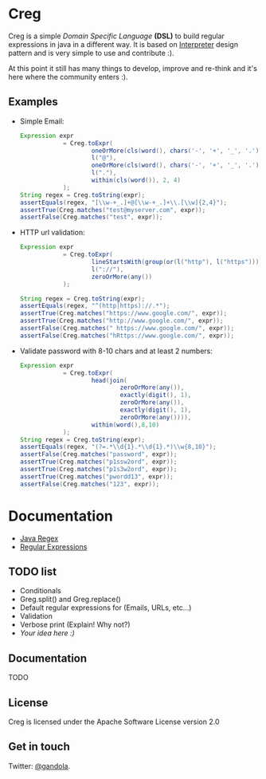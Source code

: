 Creg
======

Creg is a simple *Domain Specific Language* **(DSL)** to build regular expressions in java in a different way. It is based on [Interpreter](http://en.wikipedia.org/wiki/Interpreter_pattern) design pattern and is very simple to use and contribute :).

At this point it still has many things to develop, improve and re-think and it's here where the community enters :).  

## Examples

* Simple Email:

    ```java
    Expression expr
                = Creg.toExpr(
                        oneOrMore(cls(word(), chars('-', '+', '_', '.'))),
                        l("@"),
                        oneOrMore(cls(word(), chars('-', '+', '_', '.'))),
                        l("."),
                        within(cls(word()), 2, 4)
                );
    String regex = Creg.toString(expr);
    assertEquals(regex, "[\\w-+_.]+@[\\w-+_.]+\\.[\\w]{2,4}");
    assertTrue(Creg.matches("test@myserver.com", expr));
    assertFalse(Creg.matches("test", expr));
    ```

* HTTP url validation:

    ```java
    Expression expr
                = Creg.toExpr(
                        lineStartsWith(group(or(l("http"), l("https")))),
                        l("://"),
                        zeroOrMore(any())
                );

    String regex = Creg.toString(expr);
    assertEquals(regex, "^(http|https)://.*");
    assertTrue(Creg.matches("https://www.google.com/", expr));
    assertTrue(Creg.matches("http://www.google.com/", expr));
    assertFalse(Creg.matches(" https://www.google.com/", expr));
    assertFalse(Creg.matches("hRttps://www.google.com/", expr));
    ```
* Validate password with 8-10 chars and at least 2 numbers:

    ```java
    Expression expr
                = Creg.toExpr(
                        head(join(
                                zeroOrMore(any()),
                                exactly(digit(), 1),
                                zeroOrMore(any()),
                                exactly(digit(), 1),
                                zeroOrMore(any()))),
                        within(word(),8,10)
                );
    String regex = Creg.toString(expr);
    assertEquals(regex, "(?=.*\\d{1}.*\\d{1}.*)\\w{8,10}");
    assertFalse(Creg.matches("password", expr));
    assertTrue(Creg.matches("p1ssw2ord", expr));
    assertTrue(Creg.matches("p1s3w2ord", expr));
    assertTrue(Creg.matches("pwordd13", expr));
    assertFalse(Creg.matches("123", expr));
    ```

# Documentation

* [Java Regex](http://docs.oracle.com/javase/tutorial/essential/regex/)
* [Regular Expressions](http://www.regular-expressions.info/)


## TODO list

* Conditionals
* Greg.split() and Greg.replace()
* Default regular expressions for (Emails, URLs, etc...)
* Validation
* Verbose print (Explain! Why not?)
* *Your idea here :)*

## Documentation

TODO


## License

Creg is licensed under the Apache Software License version 2.0


## Get in touch

Twitter: [@gandola](https://twitter.com/gandola).
